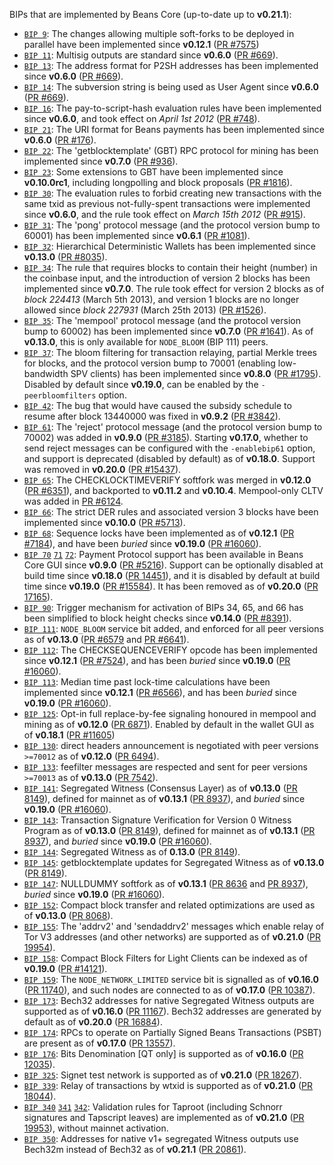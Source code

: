 BIPs that are implemented by Beans Core (up-to-date up to **v0.21.1**):

* [`BIP 9`](https://github.com/beans/bips/blob/master/bip-0009.mediawiki): The changes allowing multiple soft-forks to be deployed in parallel have been implemented since **v0.12.1**  ([PR #7575](https://github.com/beans/beans/pull/7575))
* [`BIP 11`](https://github.com/beans/bips/blob/master/bip-0011.mediawiki): Multisig outputs are standard since **v0.6.0** ([PR #669](https://github.com/beans/beans/pull/669)).
* [`BIP 13`](https://github.com/beans/bips/blob/master/bip-0013.mediawiki): The address format for P2SH addresses has been implemented since **v0.6.0** ([PR #669](https://github.com/beans/beans/pull/669)).
* [`BIP 14`](https://github.com/beans/bips/blob/master/bip-0014.mediawiki): The subversion string is being used as User Agent since **v0.6.0** ([PR #669](https://github.com/beans/beans/pull/669)).
* [`BIP 16`](https://github.com/beans/bips/blob/master/bip-0016.mediawiki): The pay-to-script-hash evaluation rules have been implemented since **v0.6.0**, and took effect on *April 1st 2012* ([PR #748](https://github.com/beans/beans/pull/748)).
* [`BIP 21`](https://github.com/beans/bips/blob/master/bip-0021.mediawiki): The URI format for Beans payments has been implemented since **v0.6.0** ([PR #176](https://github.com/beans/beans/pull/176)).
* [`BIP 22`](https://github.com/beans/bips/blob/master/bip-0022.mediawiki): The 'getblocktemplate' (GBT) RPC protocol for mining has been implemented since **v0.7.0** ([PR #936](https://github.com/beans/beans/pull/936)).
* [`BIP 23`](https://github.com/beans/bips/blob/master/bip-0023.mediawiki): Some extensions to GBT have been implemented since **v0.10.0rc1**, including longpolling and block proposals ([PR #1816](https://github.com/beans/beans/pull/1816)).
* [`BIP 30`](https://github.com/beans/bips/blob/master/bip-0030.mediawiki): The evaluation rules to forbid creating new transactions with the same txid as previous not-fully-spent transactions were implemented since **v0.6.0**, and the rule took effect on *March 15th 2012* ([PR #915](https://github.com/beans/beans/pull/915)).
* [`BIP 31`](https://github.com/beans/bips/blob/master/bip-0031.mediawiki): The 'pong' protocol message (and the protocol version bump to 60001) has been implemented since **v0.6.1** ([PR #1081](https://github.com/beans/beans/pull/1081)).
* [`BIP 32`](https://github.com/beans/bips/blob/master/bip-0032.mediawiki): Hierarchical Deterministic Wallets has been implemented since **v0.13.0** ([PR #8035](https://github.com/beans/beans/pull/8035)).
* [`BIP 34`](https://github.com/beans/bips/blob/master/bip-0034.mediawiki): The rule that requires blocks to contain their height (number) in the coinbase input, and the introduction of version 2 blocks has been implemented since **v0.7.0**. The rule took effect for version 2 blocks as of *block 224413* (March 5th 2013), and version 1 blocks are no longer allowed since *block 227931* (March 25th 2013) ([PR #1526](https://github.com/beans/beans/pull/1526)).
* [`BIP 35`](https://github.com/beans/bips/blob/master/bip-0035.mediawiki): The 'mempool' protocol message (and the protocol version bump to 60002) has been implemented since **v0.7.0** ([PR #1641](https://github.com/beans/beans/pull/1641)). As of **v0.13.0**, this is only available for `NODE_BLOOM` (BIP 111) peers.
* [`BIP 37`](https://github.com/beans/bips/blob/master/bip-0037.mediawiki): The bloom filtering for transaction relaying, partial Merkle trees for blocks, and the protocol version bump to 70001 (enabling low-bandwidth SPV clients) has been implemented since **v0.8.0** ([PR #1795](https://github.com/beans/beans/pull/1795)). Disabled by default since **v0.19.0**, can be enabled by the `-peerbloomfilters` option.
* [`BIP 42`](https://github.com/beans/bips/blob/master/bip-0042.mediawiki): The bug that would have caused the subsidy schedule to resume after block 13440000 was fixed in **v0.9.2** ([PR #3842](https://github.com/beans/beans/pull/3842)).
* [`BIP 61`](https://github.com/beans/bips/blob/master/bip-0061.mediawiki): The 'reject' protocol message (and the protocol version bump to 70002) was added in **v0.9.0** ([PR #3185](https://github.com/beans/beans/pull/3185)). Starting **v0.17.0**, whether to send reject messages can be configured with the `-enablebip61` option, and support is deprecated (disabled by default) as of **v0.18.0**. Support was removed in **v0.20.0** ([PR #15437](https://github.com/beans/beans/pull/15437)).
* [`BIP 65`](https://github.com/beans/bips/blob/master/bip-0065.mediawiki): The CHECKLOCKTIMEVERIFY softfork was merged in **v0.12.0** ([PR #6351](https://github.com/beans/beans/pull/6351)), and backported to **v0.11.2** and **v0.10.4**. Mempool-only CLTV was added in [PR #6124](https://github.com/beans/beans/pull/6124).
* [`BIP 66`](https://github.com/beans/bips/blob/master/bip-0066.mediawiki): The strict DER rules and associated version 3 blocks have been implemented since **v0.10.0** ([PR #5713](https://github.com/beans/beans/pull/5713)).
* [`BIP 68`](https://github.com/beans/bips/blob/master/bip-0068.mediawiki): Sequence locks have been implemented as of **v0.12.1**  ([PR #7184](https://github.com/beans/beans/pull/7184)), and have been *buried* since **v0.19.0** ([PR #16060](https://github.com/beans/beans/pull/16060)).
* [`BIP 70`](https://github.com/beans/bips/blob/master/bip-0070.mediawiki) [`71`](https://github.com/beans/bips/blob/master/bip-0071.mediawiki) [`72`](https://github.com/beans/bips/blob/master/bip-0072.mediawiki):
  Payment Protocol support has been available in Beans Core GUI since **v0.9.0** ([PR #5216](https://github.com/beans/beans/pull/5216)).
  Support can be optionally disabled at build time since **v0.18.0** ([PR 14451](https://github.com/beans/beans/pull/14451)),
  and it is disabled by default at build time since **v0.19.0** ([PR #15584](https://github.com/beans/beans/pull/15584)).
  It has been removed as of **v0.20.0** ([PR 17165](https://github.com/beans/beans/pull/17165)).
* [`BIP 90`](https://github.com/beans/bips/blob/master/bip-0090.mediawiki): Trigger mechanism for activation of BIPs 34, 65, and 66 has been simplified to block height checks since **v0.14.0** ([PR #8391](https://github.com/beans/beans/pull/8391)).
* [`BIP 111`](https://github.com/beans/bips/blob/master/bip-0111.mediawiki): `NODE_BLOOM` service bit added, and enforced for all peer versions as of **v0.13.0** ([PR #6579](https://github.com/beans/beans/pull/6579) and [PR #6641](https://github.com/beans/beans/pull/6641)).
* [`BIP 112`](https://github.com/beans/bips/blob/master/bip-0112.mediawiki): The CHECKSEQUENCEVERIFY opcode has been implemented since **v0.12.1** ([PR #7524](https://github.com/beans/beans/pull/7524)), and has been *buried* since **v0.19.0** ([PR #16060](https://github.com/beans/beans/pull/16060)).
* [`BIP 113`](https://github.com/beans/bips/blob/master/bip-0113.mediawiki): Median time past lock-time calculations have been implemented since **v0.12.1** ([PR #6566](https://github.com/beans/beans/pull/6566)), and has been *buried* since **v0.19.0** ([PR #16060](https://github.com/beans/beans/pull/16060)).
* [`BIP 125`](https://github.com/beans/bips/blob/master/bip-0125.mediawiki): Opt-in full replace-by-fee signaling honoured in mempool and mining as of **v0.12.0** ([PR 6871](https://github.com/beans/beans/pull/6871)). Enabled by default in the wallet GUI as of **v0.18.1** ([PR #11605](https://github.com/beans/beans/pull/11605))
* [`BIP 130`](https://github.com/beans/bips/blob/master/bip-0130.mediawiki): direct headers announcement is negotiated with peer versions `>=70012` as of **v0.12.0** ([PR 6494](https://github.com/beans/beans/pull/6494)).
* [`BIP 133`](https://github.com/beans/bips/blob/master/bip-0133.mediawiki): feefilter messages are respected and sent for peer versions `>=70013` as of **v0.13.0** ([PR 7542](https://github.com/beans/beans/pull/7542)).
* [`BIP 141`](https://github.com/beans/bips/blob/master/bip-0141.mediawiki): Segregated Witness (Consensus Layer) as of **v0.13.0** ([PR 8149](https://github.com/beans/beans/pull/8149)), defined for mainnet as of **v0.13.1** ([PR 8937](https://github.com/beans/beans/pull/8937)), and *buried* since **v0.19.0** ([PR #16060](https://github.com/beans/beans/pull/16060)).
* [`BIP 143`](https://github.com/beans/bips/blob/master/bip-0143.mediawiki): Transaction Signature Verification for Version 0 Witness Program as of **v0.13.0** ([PR 8149](https://github.com/beans/beans/pull/8149)), defined for mainnet as of **v0.13.1** ([PR 8937](https://github.com/beans/beans/pull/8937)), and *buried* since **v0.19.0** ([PR #16060](https://github.com/beans/beans/pull/16060)).
* [`BIP 144`](https://github.com/beans/bips/blob/master/bip-0144.mediawiki): Segregated Witness as of **0.13.0** ([PR 8149](https://github.com/beans/beans/pull/8149)).
* [`BIP 145`](https://github.com/beans/bips/blob/master/bip-0145.mediawiki): getblocktemplate updates for Segregated Witness as of **v0.13.0** ([PR 8149](https://github.com/beans/beans/pull/8149)).
* [`BIP 147`](https://github.com/beans/bips/blob/master/bip-0147.mediawiki): NULLDUMMY softfork as of **v0.13.1** ([PR 8636](https://github.com/beans/beans/pull/8636) and [PR 8937](https://github.com/beans/beans/pull/8937)), *buried* since **v0.19.0** ([PR #16060](https://github.com/beans/beans/pull/16060)).
* [`BIP 152`](https://github.com/beans/bips/blob/master/bip-0152.mediawiki): Compact block transfer and related optimizations are used as of **v0.13.0** ([PR 8068](https://github.com/beans/beans/pull/8068)).
* [`BIP 155`](https://github.com/beans/bips/blob/master/bip-0155.mediawiki): The 'addrv2' and 'sendaddrv2' messages which enable relay of Tor V3 addresses (and other networks) are supported as of **v0.21.0** ([PR 19954](https://github.com/beans/beans/pull/19954)).
* [`BIP 158`](https://github.com/beans/bips/blob/master/bip-0158.mediawiki): Compact Block Filters for Light Clients can be indexed as of **v0.19.0** ([PR #14121](https://github.com/beans/beans/pull/14121)).
* [`BIP 159`](https://github.com/beans/bips/blob/master/bip-0159.mediawiki): The `NODE_NETWORK_LIMITED` service bit is signalled as of **v0.16.0** ([PR 11740](https://github.com/beans/beans/pull/11740)), and such nodes are connected to as of **v0.17.0** ([PR 10387](https://github.com/beans/beans/pull/10387)).
* [`BIP 173`](https://github.com/beans/bips/blob/master/bip-0173.mediawiki): Bech32 addresses for native Segregated Witness outputs are supported as of **v0.16.0** ([PR 11167](https://github.com/beans/beans/pull/11167)). Bech32 addresses are generated by default as of **v0.20.0** ([PR 16884](https://github.com/beans/beans/pull/16884)).
* [`BIP 174`](https://github.com/beans/bips/blob/master/bip-0174.mediawiki): RPCs to operate on Partially Signed Beans Transactions (PSBT) are present as of **v0.17.0** ([PR 13557](https://github.com/beans/beans/pull/13557)).
* [`BIP 176`](https://github.com/beans/bips/blob/master/bip-0176.mediawiki): Bits Denomination [QT only] is supported as of **v0.16.0** ([PR 12035](https://github.com/beans/beans/pull/12035)).
* [`BIP 325`](https://github.com/beans/bips/blob/master/bip-0325.mediawiki): Signet test network is supported as of **v0.21.0** ([PR 18267](https://github.com/beans/beans/pull/18267)).
* [`BIP 339`](https://github.com/beans/bips/blob/master/bip-0339.mediawiki): Relay of transactions by wtxid is supported as of **v0.21.0** ([PR 18044](https://github.com/beans/beans/pull/18044)).
* [`BIP 340`](https://github.com/beans/bips/blob/master/bip-0340.mediawiki) [`341`](https://github.com/beans/bips/blob/master/bip-0341.mediawiki) [`342`](https://github.com/beans/bips/blob/master/bip-0342.mediawiki): Validation rules for Taproot (including Schnorr signatures and Tapscript leaves) are implemented as of **v0.21.0** ([PR 19953](https://github.com/beans/beans/pull/19953)), without mainnet activation.
* [`BIP 350`](https://github.com/beans/bips/blob/master/bip-0350.mediawiki): Addresses for native v1+ segregated Witness outputs use Bech32m instead of Bech32 as of **v0.21.1** ([PR 20861](https://github.com/beans/beans/pull/20861)).
